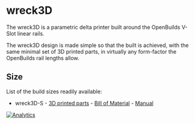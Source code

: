 # wreck3D 

The wreck3D is a parametric delta printer built around the OpenBuilds V-Slot linear rails.   

The wreck3D design is made simple so that the built is achieved, with the same minimal set of 3D printed parts, in virtually any form-factor the OpenBuilds rail lengths allow.

## Size
List of the build sizes readily available:  

* wreck3D-S - [3D printed parts](printed-parts) - [Bill of Material](bom/bom.csv) - [Manual](https://github.com/wreck-lab/wreck3D/wiki)
   
   
      
[![Analytics](https://ga-beacon.appspot.com/UA-117103170-1/3d_cooker)](https://github.com/igrigorik/ga-beacon)
